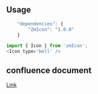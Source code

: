 ## Usage

```javascript
    "dependencies": {
        "ZmIcon": "1.0.0"
    }
```
```javascript
import { Icon } from 'zmIcon';
<Icon type='bell' />
```

## confluence document
[Link](http://confluence.zmops.cc/pages/viewpage.action?pageId=3673815)

